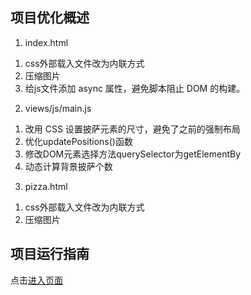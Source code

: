 ## 项目优化概述
1. index.html 
1) css外部载入文件改为内联方式
2) 压缩图片
3) 给js文件添加 async 属性，避免脚本阻止 DOM 的构建。

2. views/js/main.js 
1) 改用 CSS 设置披萨元素的尺寸，避免了之前的强制布局
2) 优化updatePositions()函数
3) 修改DOM元素选择方法querySelector为getElementBy
4) 动态计算背景披萨个数

3. pizza.html
1) css外部载入文件改为内联方式
2) 压缩图片

## 项目运行指南
点击[进入页面](https://hf024.github.io/optimize/)
